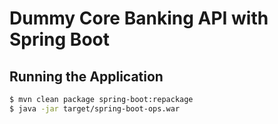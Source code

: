 # Dummy Core Banking API with Spring Boot

## Running the Application

```bash
$ mvn clean package spring-boot:repackage
$ java -jar target/spring-boot-ops.war
```
